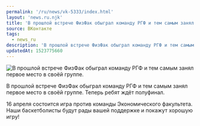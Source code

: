 ```yaml
---
permalink: '/ru/news/vk-5333/index.html'
layout: 'news.ru.njk'
title: 'В прошлой встрече ФизФак обыграл команду РГФ и тем самым занял первое место в своёй группе.'
source: ВКонтакте
tags:
  - news_ru
description: 'В прошлой встрече ФизФак обыграл команду РГФ и тем самым занял первое место в своёй группе.'
updatedAt: 1523775660
---
```

![В прошлой встрече ФизФак обыграл команду РГФ и тем самым занял первое место в своёй группе.](https://sun9-63.userapi.com/impf/1jcjK6BFBIk236KA4VSQfPOHTrMeCs8NlF3ZNQ/WsO_gf93JdM.jpg?size=1280x976&quality=96&sign=f9504a94c3c9c0d39b8bbcb3a77f96de&c_uniq_tag=jXwl1LJZiHp3qQgCqX45uo2a8z4LDLaleqGtptYJy6o&type=album)

В прошлой встрече ФизФак обыграл команду РГФ и тем самым занял первое место в своёй группе. Теперь ребят ждёт полуфинал.

16 апреля состоится игра против команды Экономического факультета. Наши баскетболисты будут рады вашей поддержке и покажут хорошую игру!
